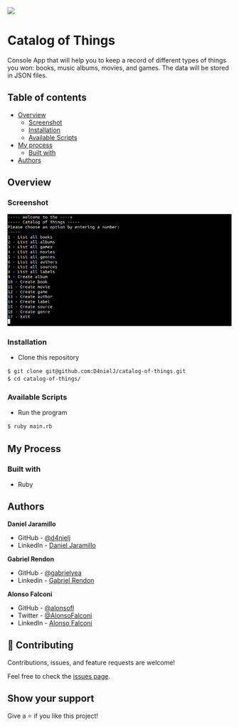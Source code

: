 ![](https://img.shields.io/badge/Microverse-blueviolet)

# Catalog of Things

Console App that will help you to keep a record of different types of things you won: books, music albums, movies, and games. The data will be stored in JSON files.

## Table of contents

- [Overview](#overview)
  - [Screenshot](#screenshot)
  - [Installation](#installation)
  - [Available Scripts](#available-scripts)
- [My process](#my-process)
  - [Built with](#built-with)
- [Authors](#authors)

## Overview

### Screenshot

![Screenshot](./screenshot.png)

### Installation

- Clone this repository
```bash
$ git clone git@github.com:D4nielJ/catalog-of-things.git
$ cd catalog-of-things/
```

### Available Scripts

- Run the program
```bash
$ ruby main.rb
```

## My Process

### Built with

- Ruby

## Authors

**Daniel Jaramillo**
- GitHub - [@d4nielj](https://github.com/d4nielj)
- LinkedIn - [Daniel Jaramillo](https://linkedin.com/in/d4nielj) 

**Gabriel Rendon**
- GitHub - [@gabrielyea](https://github.com/gabrielyea)
- Linkedin - [Gabriel Rendon](https://www.linkedin.com/in/gabriel-rendon-paredes/)

**Alonso Falconi**
- GitHub - [@alonsofl](https://github.com/alonsofl)
- Twitter - [@AlonsoFalconi](https://www.twitter.com/AlonsoFalconi)
- LinkedIn - [Alonso Falconi](https://www.linkedin.com/in/alonsofalconi/)


## 🤝 Contributing

Contributions, issues, and feature requests are welcome!

Feel free to check the [issues page](../../issues/).

## Show your support

Give a ⭐️ if you like this project!